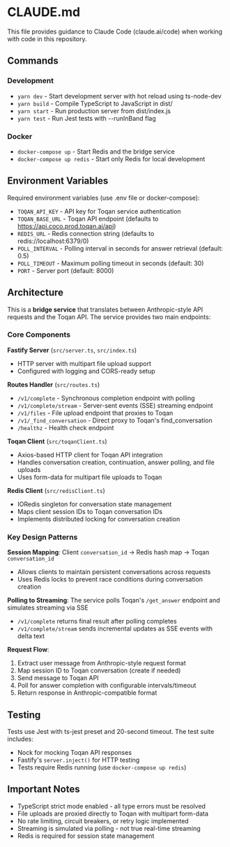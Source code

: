 # CLAUDE.md

This file provides guidance to Claude Code (claude.ai/code) when working with code in this repository.

## Commands

### Development
- `yarn dev` - Start development server with hot reload using ts-node-dev
- `yarn build` - Compile TypeScript to JavaScript in dist/
- `yarn start` - Run production server from dist/index.js
- `yarn test` - Run Jest tests with --runInBand flag

### Docker
- `docker-compose up` - Start Redis and the bridge service
- `docker-compose up redis` - Start only Redis for local development

## Environment Variables

Required environment variables (use .env file or docker-compose):
- `TOQAN_API_KEY` - API key for Toqan service authentication
- `TOQAN_BASE_URL` - Toqan API endpoint (defaults to https://api.coco.prod.toqan.ai/api)
- `REDIS_URL` - Redis connection string (defaults to redis://localhost:6379/0)
- `POLL_INTERVAL` - Polling interval in seconds for answer retrieval (default: 0.5)
- `POLL_TIMEOUT` - Maximum polling timeout in seconds (default: 30)
- `PORT` - Server port (default: 8000)

## Architecture

This is a **bridge service** that translates between Anthropic-style API requests and the Toqan API. The service provides two main endpoints:

### Core Components

**Fastify Server** (`src/server.ts`, `src/index.ts`)
- HTTP server with multipart file upload support
- Configured with logging and CORS-ready setup

**Routes Handler** (`src/routes.ts`)
- `/v1/complete` - Synchronous completion endpoint with polling
- `/v1/complete/stream` - Server-sent events (SSE) streaming endpoint  
- `/v1/files` - File upload endpoint that proxies to Toqan
- `/v1/_find_conversation` - Direct proxy to Toqan's find_conversation
- `/healthz` - Health check endpoint

**Toqan Client** (`src/toqanClient.ts`)
- Axios-based HTTP client for Toqan API integration
- Handles conversation creation, continuation, answer polling, and file uploads
- Uses form-data for multipart file uploads to Toqan

**Redis Client** (`src/redisClient.ts`)
- IORedis singleton for conversation state management
- Maps client session IDs to Toqan conversation IDs
- Implements distributed locking for conversation creation

### Key Design Patterns

**Session Mapping**: Client `conversation_id` → Redis hash map → Toqan `conversation_id`
- Allows clients to maintain persistent conversations across requests
- Uses Redis locks to prevent race conditions during conversation creation

**Polling to Streaming**: The service polls Toqan's `/get_answer` endpoint and simulates streaming via SSE
- `/v1/complete` returns final result after polling completes
- `/v1/complete/stream` sends incremental updates as SSE events with delta text

**Request Flow**:
1. Extract user message from Anthropic-style request format
2. Map session ID to Toqan conversation (create if needed)
3. Send message to Toqan API
4. Poll for answer completion with configurable intervals/timeout
5. Return response in Anthropic-compatible format

## Testing

Tests use Jest with ts-jest preset and 20-second timeout. The test suite includes:
- Nock for mocking Toqan API responses  
- Fastify's `server.inject()` for HTTP testing
- Tests require Redis running (use `docker-compose up redis`)

## Important Notes

- TypeScript strict mode enabled - all type errors must be resolved
- File uploads are proxied directly to Toqan with multipart form-data
- No rate limiting, circuit breakers, or retry logic implemented
- Streaming is simulated via polling - not true real-time streaming
- Redis is required for session state management